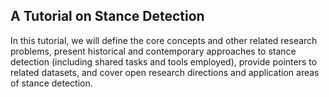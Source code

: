 ## A Tutorial on Stance Detection

In this tutorial, we will define the core concepts and other related research problems, present historical and contemporary approaches to stance detection (including shared tasks and tools employed), provide pointers to related datasets, and cover open research directions and application areas of stance detection.

